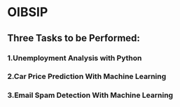 #  OIBSIP
## Three Tasks to be Performed:
### 1.Unemployment Analysis with Python
### 2.Car Price Prediction With Machine Learning
### 3.Email Spam Detection With Machine Learning
